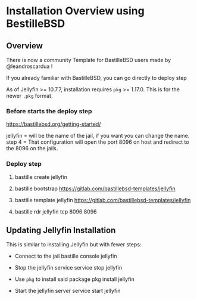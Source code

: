 # Installation Overview using BestilleBSD
## Overview

There is now a community Template for BastilleBSD users made by @leandroscardua !

If you already familiar with BastilleBSD, you can go directly to deploy step

As of Jellyfin >= 10.7.7, installation requires `pkg` >= 1.17.0. This is for the newer `.pkg` format.

### Before starts the deploy step
https://bastillebsd.org/getting-started/

jellyfin = will be the name of the jail, if you want you can change the name.
step 4 = That configuration will open the port 8096 on host and redirect to the 8096 on the jails.

### Deploy step

1. bastille create jellyfin

2. bastille bootstrap https://gitlab.com/bastillebsd-templates/jellyfin

3. bastille template jellyfin https://gitlab.com/bastillebsd-templates/jellyfin

4. bastille rdr jellyfin tcp 8096 8096

## Updating Jellyfin Installation

This is similar to installing Jellyfin but with fewer steps:

- Connect to the jail
  bastille console jellyfin
  
- Stop the  jellyfin service
  service stop jellyfin

- Use `pkg` to install said package
  pkg install jellyfin

- Start the jellyfin server
  service start jellyfin
